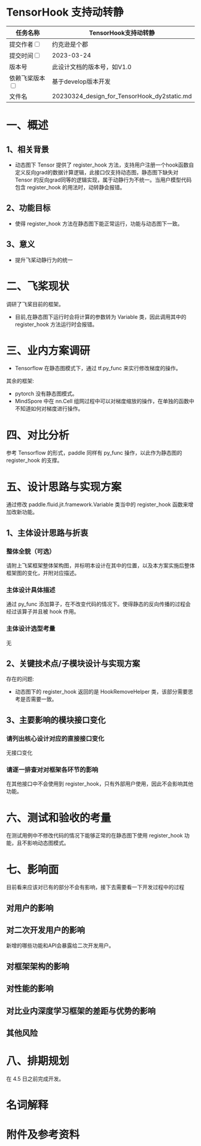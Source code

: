 # TensorHook 支持动转静

|任务名称 | TensorHook支持动转静                                       | 
|---|-------------------------------------------------------|
|提交作者<input type="checkbox" class="rowselector hidden"> | 约克逊是个郡                                                | 
|提交时间<input type="checkbox" class="rowselector hidden"> | 2023-03-24                                            | 
|版本号 | 此设计文档的版本号，如V1.0                                       | 
|依赖飞桨版本<input type="checkbox" class="rowselector hidden"> | 基于develop版本开发                                | 
|文件名 | 20230324_design_for_TensorHook_dy2static.md | 

# 一、概述
## 1、相关背景
- 动态图下 Tensor 提供了 register_hook 方法，支持用户注册一个hook函数自定义反向grad的数据计算逻辑，此接口仅支持动态图，静态图下缺失对 Tensor 的反向grad同等的逻辑实现，属于动静行为不统一。当用户模型代码包含 register_hook 的用法时，动转静会报错。
## 2、功能目标
- 使得 register_hook 方法在静态图下能正常运行，功能与动态图下一致。
## 3、意义
- 提升飞桨动静行为的统一

# 二、飞桨现状
调研了飞桨目前的框架。
- 目前,在静态图下运行时会将计算的参数转为 Variable 类，因此调用其中的 register_hook 方法运行时会报错。

# 三、业内方案调研
- Tensorflow 在静态图模式下，通过 tf.py_func 来实行修改梯度的操作。

其余的框架:
- pytorch 没有静态图模式。
- MindSpore 中在 nn.Cell 组网过程中可以对梯度缩放的操作，在单独的函数中不知道如何对梯度进行操作。

# 四、对比分析
参考 Tensorflow 的形式，paddle 同样有 py_func 操作，以此作为静态图的 register_hook 的支撑。

# 五、设计思路与实现方案
通过修改 paddle.fluid.jit.framework.Variable 类当中的 register_hook 函数来增加改新功能。

## 1、主体设计思路与折衷
### 整体全貌（可选）
请附上飞桨框架整体架构图，并标明本设计在其中的位置，以及本方案实施后整体框架图的变化，并附对应描述。
### 主体设计具体描述
通过 py_func 添加算子，在不改变代码的情况下。使得静态的反向传播的过程会经过该算子并且被 hook 作用。
### 主体设计选型考量
无

## 2、关键技术点/子模块设计与实现方案
存在的问题:
- 动态图下的 register_hook 返回的是 HookRemoveHelper 类，该部分需要思考是否需要一致。

## 3、主要影响的模块接口变化
### 请列出核心设计对应的直接接口变化
无接口变化
### 请逐一排查对对框架各环节的影响
在其他接口中不会使用到 register_hook，只有外部用户使用，因此不会影响其他功能。 

# 六、测试和验收的考量
在测试用例中不修改代码的情况下能够正常的在静态图下使用 register_hook 功能，且不影响动态图模式。

# 七、影响面
目前看来应该对已有的部分不会有影响，接下去需要看一下开发过程中的过程
## 对用户的影响

## 对二次开发用户的影响
新增的哪些功能和API会暴露给二次开发用户。
## 对框架架构的影响
## 对性能的影响
## 对比业内深度学习框架的差距与优势的影响
## 其他风险

# 八、排期规划
在 4.5 日之前完成开发。

# 名词解释

# 附件及参考资料